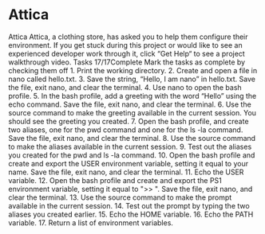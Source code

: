 # Attica
Attica  Attica, a clothing store, has asked you to help them configure their environment.  If you get stuck during this project or would like to see an experienced developer work through it, click “Get Help“ to see a project walkthrough video. Tasks 17/17Complete Mark the tasks as complete by checking them off 1.  Print the working directory. 2.  Create and open a file in nano called hello.txt. 3.  Save the string, “Hello, I am nano” in hello.txt.  Save the file, exit nano, and clear the terminal. 4.  Use nano to open the bash profile. 5.  In the bash profile, add a greeting with the word “Hello” using the echo command. Save the file, exit nano, and clear the terminal. 6.  Use the source command to make the greeting available in the current session.  You should see the greeting you created. 7.  Open the bash profile, and create two aliases, one for the pwd command and one for the ls -la command.  Save the file, exit nano, and clear the terminal. 8.  Use the source command to make the aliases available in the current session. 9.  Test out the aliases you created for the pwd and ls -la command. 10.  Open the bash profile and create and export the USER environment variable, setting it equal to your name.  Save the file, exit nano, and clear the terminal. 11.  Echo the USER variable. 12.  Open the bash profile and create and export the PS1 environment variable, setting it equal to ">> ".  Save the file, exit nano, and clear the terminal. 13.  Use the source command to make the prompt available in the current session. 14.  Test out the prompt by typing the two aliases you created earlier. 15.  Echo the HOME variable. 16.  Echo the PATH variable. 17.  Return a list of environment variables.
